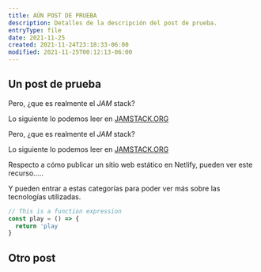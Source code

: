 ```yaml
---
title: AÚN POST DE PRUEBA
description: Detalles de la descripción del post de prueba.
entryType: file
date: 2021-11-25
created: 2021-11-24T23:18:33-06:00
modified: 2021-11-25T00:12:13-06:00
---
```


## Un post de prueba

Pero, ¿que es realmente el _JAM_ stack?

Lo siguiente lo podemos leer en [JAMSTACK.ORG](https://jamstack.org/)

<v-img src="/un-post-de-prueba/3864616ed8591086958cb9e6bd332dca.jpg" alt="Chile triste"></v-img>

Pero, ¿que es realmente el _JAM_ stack?

Lo siguiente lo podemos leer en [JAMSTACK.ORG](https://jamstack.org/)

Respecto a cómo publicar un sitio web estático en Netlify, pueden ver este recurso.....

Y pueden entrar a estas categorías para poder ver más sobre las tecnologías utilizadas.

```javascript
// This is a function expression
const play = () => {
  return 'play
}
```

## Otro post
